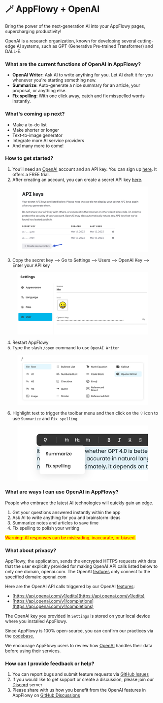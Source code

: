 # 🪄 AppFlowy + OpenAI

Bring the power of the next-generation AI into your AppFlowy pages, supercharging productivity!

OpenAI is a research organization, known for developing several cutting-edge AI systems, such as GPT (Generative Pre-trained Transformer) and DALL-E.

### What are the current functions of OpenAI in AppFlowy?

* **OpenAI Writer**: Ask AI to write anything for you. Let AI draft it for you whenever you're starting something new.
* **Summarize**: Auto-generate a nice summary for an article, your proposal, or anything else.
* **Fix spelling**: With one click away, catch and fix misspelled words instantly.

### What's coming up next?

* Make a to-do list
* Make shorter or longer
* Text-to-image generator
* Integrate more AI service providers
* And many more to come!

### How to get started?

1. You’ll need an [OpenAI](https://openai.com/) account and an API key. You can sign up [here](https://platform.openai.com/signup). It offers a FREE trial.
2. After creating an account, you can create a secret API key [here](https://platform.openai.com/account/api-keys).

<figure><img src="../.gitbook/assets/image (5) (1).png" alt=""><figcaption></figcaption></figure>

3. Copy the secret key --> Go to Settings --> Users --> OpenAI Key --> Enter your API key

<figure><img src="../.gitbook/assets/image (2) (2).png" alt=""><figcaption></figcaption></figure>

4. Restart AppFlowy
5. Type the slash `/open` command to use `OpenAI Writer`

<figure><img src="../.gitbook/assets/image (9) (1).png" alt=""><figcaption></figcaption></figure>

6. Highlight text to trigger the toolbar menu and then click on the 💡 icon to use `Summarize` and `Fix spelling`

<figure><img src="../.gitbook/assets/image (1) (2).png" alt=""><figcaption></figcaption></figure>

### What are ways I can use OpenAI in AppFlowy?

People who embrace the latest AI technologies will quickly gain an edge.

1. Get your questions answered instantly within the app
2. Ask AI to write anything for you and brainstorm ideas
3. Summarize notes and articles to save time
4. Fix spelling to polish your writing

<mark style="color:red;">Warning: AI responses can be misleading, inaccurate, or biased.</mark>

### What about privacy?

AppFlowy, the application, sends the encrypted HTTPS requests with data that the user explicitly provided for making OpenAI API calls listed below to only one domain, openai.com. The OpenAI [features](appflowy-x-openai.md#what-are-the-current-functions-of-openai-in-appflowy) only connect to the specified domain: openai.com

Here are the OpenAI API calls triggered by our OpenAI [features](appflowy-x-openai.md#what-are-the-current-functions-of-openai-in-appflowy):

* [https://api.openai.com/v1/edits](https://api.openai.com/v1/edits)
* [https://api.openai.com/v1/completions](https://api.openai.com/v1/completions)

The OpenAI key you provided in `Settings` is stored on your local device where you installed AppFlowy.

Since AppFlowy is 100% open-source, you can confirm our practices via the [codebase.](https://github.com/AppFlowy-IO/AppFlowy)

We encourage AppFlowy users to review how [OpenAI](https://openai.com/) handles their data before using their services.

### How can I provide feedback or help?

1. You can report bugs and submit feature requests via [GitHub Issues](https://github.com/AppFlowy-IO/AppFlowy/issues/new/choose)
2. If you would like to get support or create a discussion, please join our [Discord](https://discord.gg/9Q2xaN37tV) server
3. Please share with us how you benefit from the OpenAI features in AppFlowy on [GitHub Discussions](https://github.com/AppFlowy-IO/AppFlowy/discussions)
